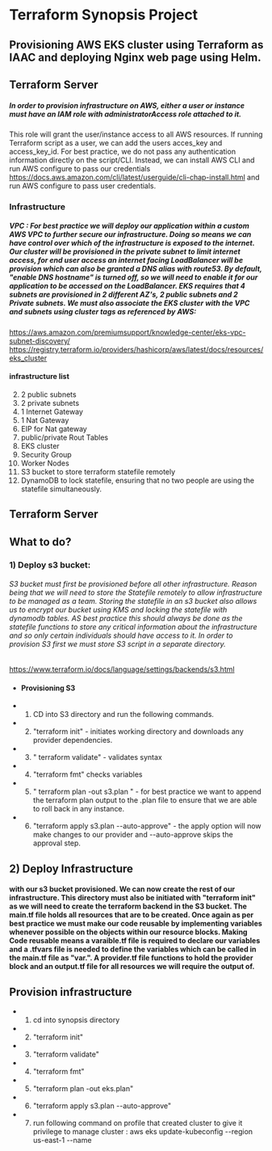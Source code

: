 # Terraform Synopsis Project

## Provisioning AWS EKS cluster using Terraform as IAAC and deploying Nginx web page using Helm.

## Terraform Server
##### In order to provision infrastructure on AWS, either a user or instance must have an IAM role with administratorAccess role attached to it.
This role will grant the user/instance access to all AWS resources. If running Terraform script as a user, we can add the users acces_key and access_key_id. For best practice, we do not pass any authentication information directly on the script/CLI. Instead, we can install AWS CLI and run AWS configure to pass our credentials
https://docs.aws.amazon.com/cli/latest/userguide/cli-chap-install.html
  and run AWS configure to pass user credentials. 
  
### Infrastructure
##### VPC : For best practice we will deploy our application within a custom AWS VPC to further secure our infrastructure. Doing so means we can have control over which of the infrastructure is exposed to the internet. Our cluster will be provisioned in the private subnet to limit internet access, for end user access an  internet facing LoadBalancer will be provision which can also be granted a DNS alias with route53. By default, "enable DNS hostname" is turned off, so we will need to enable it for our application to be accessed on the LoadBalancer. EKS requires that 4 subnets are provisioned in 2 different AZ's, 2 public subnets and 2 Private subnets. We must also associate the EKS cluster with the VPC and subnets using cluster tags as referenced by AWS:
https://aws.amazon.com/premiumsupport/knowledge-center/eks-vpc-subnet-discovery/
https://registry.terraform.io/providers/hashicorp/aws/latest/docs/resources/eks_cluster

#### infrastructure list
2) 2 public subnets
3) 2 private subnets
4) 1 Internet Gateway
5) 1 Nat Gateway 
6) EIP for Nat gateway
7) public/private Rout Tables
8) EKS cluster 
9) Security Group 
10) Worker Nodes
11) S3 bucket to store terraform statefile remotely 
12) DynamoDB to lock statefile, ensuring that no two people are using the statefile simultaneously.  

## Terraform Server


## What to do?
### 1) Deploy s3 bucket: 
###### S3 bucket must first be provisioned before all other infrastructure. Reason being that we will need to store the Statefile remotely to allow infrastructure to be managed as a team. Storing the statefile in an s3 bucket also allows us to encrypt our bucket using KMS and locking the statefile with dynamodb tables. AS best practice this should always be done as the statefile functions to store any critical information about the infrastructure and so only certain individuals should have access to it. In order to provision S3 first we must store S3 script in a separate directory. 
https://www.terraform.io/docs/language/settings/backends/s3.html
- #### Provisioning S3
- 1) CD into S3 directory and run the following commands. 
- 2) "terraform init"  - initiates working directory and downloads any provider dependencies. 
- 3) " terraform validate"  - validates syntax 
- 4) "terraform fmt" checks variables
- 5) " terraform plan -out s3.plan "  - for best practice we want to append the terraform plan output to the .plan file to ensure that we are able to roll back in any instance.
- 6) "terraform apply s3.plan --auto-approve"   - the apply option will now make changes to our provider and --auto-approve skips the approval step. 


## 2) Deploy Infrastructure
#### with our s3 bucket provisioned. We can now create the rest of our infrastructure. This directory must also be initiated with "terraform init" as we will need to create the terraform backend in the S3 bucket. The main.tf file holds all resources that are to be created. Once again as per best practice we must make our code reusable by implementing variables whenever possible on the objects within our resource blocks. Making Code reusable means a varaible.tf file is required to declare our variables and a .tfvars file is needed to define the variables which can be called in the main.tf file as "var.<variableName>". A provider.tf file functions to hold the provider block and an output.tf file for all resources we will require the output of.

  ## Provision infrastructure
  - 1) cd into synopsis directory
  - 2) "terraform init"
  - 3) "terraform validate"
  - 4) "terraform fmt"
  - 5) "terraform plan -out eks.plan"
  - 6) "terraform apply s3.plan --auto-approve" 
  - 7) run following command on profile that created cluster
to give it privilege to manage cluster : aws eks update-kubeconfig --region us-east-1 --name <clusterName>
  




